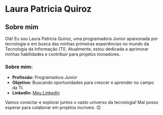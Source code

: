 # Laura Patricia Quiroz
## Sobre mim

Olá! Eu sou Laura Patricia Quiroz, uma programadora Junior apaixonada por tecnologia e em busca das minhas primeiras experiências no mundo da Tecnologia da Informação (TI). Atualmente, estou dedicada a aprimorar minhas habilidades e contribuir para projetos inovadores.

### Sobre mim:
- **Profissão:** Programadora Junior
- **Objetivo:** Buscando oportunidades para crescer e aprender no campo da TI.
- **LinkedIn:** [Meu LinkedIn](https://www.linkedin.com/mynetwork/?trk=eml-email_m2m_invite_single_01-invitation~card-0-accept~invite)

Vamos conectar e explorar juntos o vasto universo da tecnologia! Mal posso esperar para colaborar em projetos incríveis. 😊
